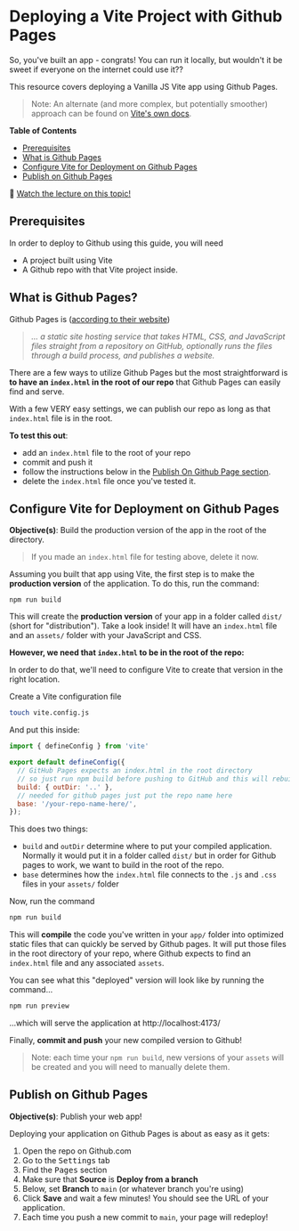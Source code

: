 # Deploying a Vite Project with Github Pages

So, you've built an app - congrats! You can run it locally, but wouldn't it be sweet if everyone on the internet could use it??

This resource covers deploying a Vanilla JS Vite app using Github Pages. 

> Note: An alternate (and more complex, but potentially smoother) approach can be found on [Vite's own docs](https://vitejs.dev/guide/static-deploy).

**Table of Contents**
- [Prerequisites](#prerequisites)
- [What is Github Pages](#what-is-github-pages)
- [Configure Vite for Deployment on Github Pages](#configure-vite-for-deployment-on-github-pages)
- [Publish on Github Pages](#publish-on-github-pages)

🎥 [Watch the lecture on this topic!](https://youtu.be/0Iw6SZpnHKY)

## Prerequisites

In order to deploy to Github using this guide, you will need 
* A project built using Vite
* A Github repo with that Vite project inside.

## What is Github Pages?

Github Pages is ([according to their website](https://docs.github.com/en/pages/getting-started-with-github-pages/about-github-pages))

> _... a static site hosting service that takes HTML, CSS, and JavaScript files straight from a repository on GitHub, optionally runs the files through a build process, and publishes a website._

There are a few ways to utilize Github Pages but the most straightforward is **to have an `index.html` in the root of our repo** that Github Pages can easily find and serve.

With a few VERY easy settings, we can publish our repo as long as that `index.html` file is in the root.

**To test this out**:
* add an `index.html` file to the root of your repo
* commit and push it
* follow the instructions below in the [Publish On Github Page section](#publish-on-github-pages). 
* delete the `index.html` file once you've tested it.

## Configure Vite for Deployment on Github Pages

**Objective(s)**: Build the production version of the app in the root of the directory.

> If you made an `index.html` file for testing above, delete it now.

Assuming you built that app using Vite, the first step is to make the **production version** of the application. To do this, run the command:

```
npm run build
```

This will create the **production version** of your app in a folder called `dist/` (short for "distribution"). Take a look inside! It will have an `index.html` file and an `assets/` folder with your JavaScript and CSS.

**However, we need that `index.html` to be in the root of the repo:**

In order to do that, we'll need to configure Vite to create that version in the right location.

Create a Vite configuration file

```sh
touch vite.config.js
```

And put this inside:

```js
import { defineConfig } from 'vite'

export default defineConfig({
  // GitHub Pages expects an index.html in the root directory
  // so just run npm build before pushing to GitHub and this will rebuild our assets to the root
  build: { outDir: '..' },
  // needed for github pages just put the repo name here
  base: '/your-repo-name-here/', 
});
```

This does two things:
* `build` and `outDir` determine where to put your compiled application. Normally it would put it in a folder called `dist/` but in order for Github pages to work, we want to build in the root of the repo.
* `base` determines how the `index.html` file connects to the `.js` and `.css` files in your `assets/` folder

Now, run the command

```sh
npm run build
```

This will **compile** the code you've written in your `app/` folder into optimized static files that can quickly be served by Github pages. It will put those files in the root directory of your repo, where Github expects to find an `index.html` file and any associated `assets`.

You can see what this "deployed" version will look like by running the command...

```sh
npm run preview
```

...which will serve the application at http://localhost:4173/

Finally, **commit and push** your new compiled version to Github!

> Note: each time your `npm run build`, new versions of your `assets` will be created and you will need to manually delete them.

## Publish on Github Pages

**Objective(s)**: Publish your web app!

Deploying your application on Github Pages is about as easy as it gets:

1. Open the repo on Github.com
2. Go to the <kbd>Settings</kbd> tab
3. Find the <kbd>Pages</kbd> section
4. Make sure that **Source** is **Deploy from a branch**
5. Below, set **Branch** to `main` (or whatever branch you're using)
6. Click **Save** and wait a few minutes! You should see the URL of your application.
7. Each time you push a new commit to `main`, your page will redeploy!